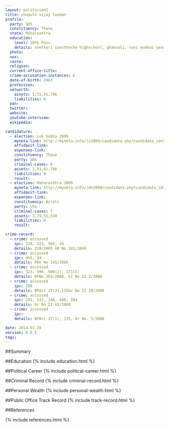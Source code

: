 ```yaml
---
layout: politician2
title: chugule vijay laxman
profile: 
  party: SHS
  constituency: Thane
  state: Maharashtra
  education: 
    level: 10th Pass
    details: shetkari sanstheche highschool, ghansoli, navi mumbai year 1980
  photo: 
  sex: 
  caste: 
  religion: 
  current-office-title: 
  crime-accusation-instances: 6
  date-of-birth: 1963
  profession: 
  networth: 
    assets: 1,51,81,796
    liabilities: 0
  pan: 
  twitter: 
  website: 
  youtube-interview: 
  wikipedia: 

candidature: 
  - election: Lok Sabha 2009
    myneta-link: http://myneta.info/ls2009/candidate.php?candidate_id=5344
    affidavit-link: 
    expenses-link: 
    constituency: Thane 
    party: SHS
    criminal-cases: 6
    assets: 1,51,81,796
    liabilities: 0
    result:  
  - election: Maharashtra 2009
    myneta-link: http://myneta.info//mh2009/candidate.php?candidate_id=2334
    affidavit-link: 
    expenses-link: 
    constituency: Airoli 
    party: shs
    criminal-cases: 7
    assets: 1,79,55,530
    liabilities: 0
    result:  

crime-record: 
  - crime: accussed
    ipc: 324, 323, 504, 34
    details: 220/2005 GR No 181/2004 
  - crime: accussed
    ipc: 494, 34
    details: PKK No 145/2006 
  - crime: accussed
    ipc: 323, 504, 506(2), 171(C)
    details: KKNo 265/2008, Gr No II 2/2008 
  - crime: accussed
    ipc: 188
    details: BPAct 37(3),135Gr No II 29/2008 
  - crime: accussed
    ipc: 141, 143, 148, 488, 504
    details: Gr No II 65/2008 
  - crime: accussed
    ipc: 
    details: BPAct 37(1), 135, Gr No. 5/2008 

date: 2014-01-28
version: 0.0.5
tags: 
---
```

##Summary


##Education
{% include education.html %}


##Political Career
{% include political-career.html %}


##Criminal Record
{% include criminal-record.html %}


##Personal Wealth
{% include personal-wealth.html %}


##Public Office Track Record
{% include track-record.html %}


##References


{% include references.html %}
